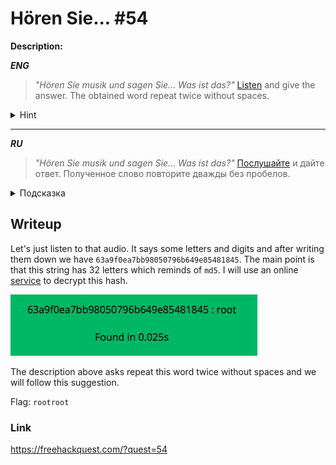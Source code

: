 # Hören Sie... #54
**Description:**

***ENG***
> *"Hören Sie musik und sagen Sie... Was ist das?"*  [Listen](/FHQ/files/steganography/Horen-sie.wav) and give the answer. The obtained word repeat twice without spaces.

<details>
 <summary>Hint</summary>

```
What you hear is not an answer yet.
```
</details>

---

***RU***
> *"Hören Sie musik und sagen Sie... Was ist das?"*  [Послушайте](/FHQ/files/steganography/Horen-sie.wav) и дайте ответ. Полученное слово повторите дважды без пробелов.

<details>
 <summary>Подсказка</summary>

```
То, что вы слышите, еще не ответ.
```
</details>

## Writeup

Let's just listen to that audio. It says some letters and digits and after writing them down we have `63a9f0ea7bb98050796b649e85481845`. The main point is that this string has 32 letters which reminds of `md5`. I will use an online [service](http://md5decrypt.net/en/) to decrypt this hash.

![image](/FHQ/images/steganography/Horen-Sie.png)

The description above asks repeat this word twice without spaces and we will follow this suggestion.

Flag: `rootroot`

### Link

https://freehackquest.com/?quest=54
